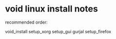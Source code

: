 # void linux install notes
 
recommended order:

void_install
setup_xorg
setup_gui
gurjal
setup_firefox
